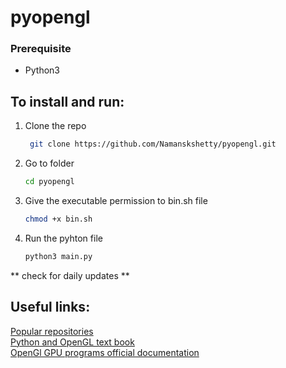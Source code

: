 # pyopengl
### Prerequisite
* Python3
## To install and run:
1. Clone the repo
   ```sh
    git clone https://github.com/Namanskshetty/pyopengl.git
    ```
2. Go to folder
   ```sh
   cd pyopengl
   ```
3. Give the executable permission to bin.sh file
   ```sh
   chmod +x bin.sh
   ```
4. Run the pyhton file
    ```sh
    python3 main.py
    ```
** check for daily updates **
## Useful links:
<html><body>
   <a href="https://github.com/Namanskshetty" >Popular repositories</a><br>
   <a href="https://www.labri.fr/perso/nrougier/python-opengl/#preface" >Python and OpenGL text book</a><br>
   <a href="https://www.khronos.org/registry/OpenGL-Refpages/" >OpenGl GPU programs official documentation</a><br>
   </body></html>
